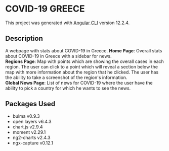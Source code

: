# COVID-19 GREECE

This project was generated with [Angular CLI](https://github.com/angular/angular-cli) version 12.2.4.

## Description

A webpage with stats about COVID-19 in Greece.
**Home Page**: Overall stats about COVID-19 in Greece with a sidebar for news.<br>
**Regions Page**: Map with points which are showing the overall cases in each region. The user can click to a point which will reveal a section below the map with more information about the region that he clicked. The user has the ability to take a screenshot of the region's information.<br>
**Global News Page**: List of news for COVID-19 where the user have the ability to pick a country for which he wants to see the news.

## Packages Used

- bulma v0.9.3
- open layers v6.4.3
- chart.js v2.9.4
- moment v2.29.1
- ng2-charts v2.4.3
- ngx-capture v0.12.1
